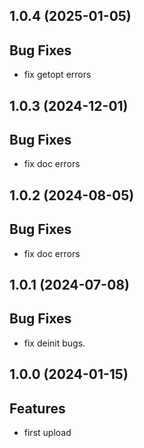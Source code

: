 ## 1.0.4 (2025-01-05)

## Bug Fixes

- fix getopt errors

## 1.0.3 (2024-12-01)

## Bug Fixes

- fix doc errors

## 1.0.2 (2024-08-05)

## Bug Fixes

- fix doc errors

## 1.0.1 (2024-07-08)

## Bug Fixes

- fix deinit bugs.

## 1.0.0 (2024-01-15)

## Features

- first upload